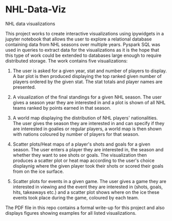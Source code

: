 # NHL-Data-Viz
NHL data visualizations

This project works to create interactive visualizations using ipywidgets in a jupyter notebook that allows the user to explore a relational database containing data from NHL seasons over multiple years. Pyspark SQL was used in queries to extract data for the visualizations as it is the hope that this type of work could be extended to databases large enough to require distributed storage. The work contains five visualizations:

1. The user is asked for a given year, stat and number of players to display. A bar plot is then produced displaying the top ranked given number of players ordered by the given stat. The stat totals and player names are presented.

2. A visualization of the final standings for a given NHL season. The user gives a season year they are interested in and a plot is shown of all NHL teams ranked by points earned in that season.

3. A world map displaying the distribution of NHL players' nationalities. The user gives the season they are interested in and can specify if they are interested in goalies or regular players, a world map is then shown with nations coloured by number of players for that season.

4. Scatter plots/Heat maps of a player's shots and goals for a given season. The user enters a player they are interested in, the season and whether they want to see shots or goals. The visualization then produces a scatter plot or heat map according to the user's choice displaynig where the given player took their shots or scored their goals from on the ice surface.

5. Scatter plots for events in a given game. The user gives a game they are interested in viewing and the event they are interested in (shots, goals, hits, takeaways etc.) and a scatter plot shows where on the ice these events took place during the game, coloured by each team. 

The PDF file in this repo contains a formal write-up for this project and also displays figures showing examples for all listed visualizations.

